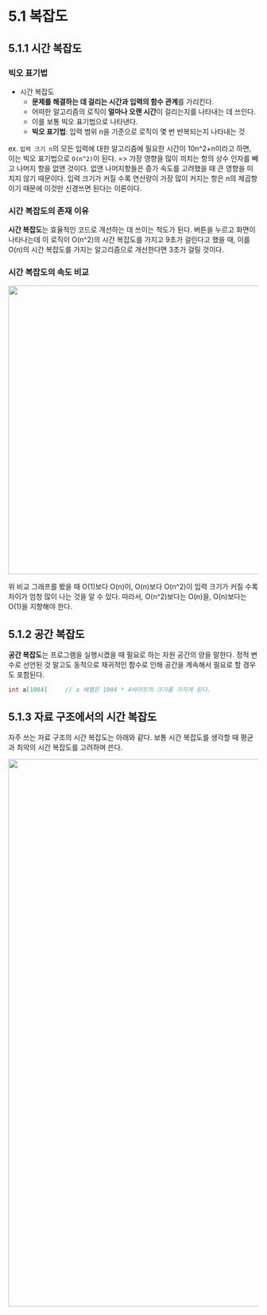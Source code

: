 # 5.1 복잡도

## 5.1.1 시간 복잡도

### 빅오 표기법

- 시간 복잡도
  - **문제를 해결하는 데 걸리는 시간과 입력의 함수 관계**를 가리킨다.
  - 어떠한 알고리즘의 로직이 **얼마나 오랜 시간**이 걸리는지를 나타내는 데 쓰인다.
  - 이를 보통 빅오 표기법으로 나타낸다.
  - **빅오 표기법**: 입력 범위 n을 기준으로 로직이 몇 번 반복되는지 나타내는 것

ex. `입력 크기 n`의 모든 입력에 대한 알고리즘에 필요한 시간이 10n^2+n이라고 하면,
이는 빅오 표기법으로 `O(n^2)`이 된다.
=> 가장 영향을 많이 끼치는 항의 상수 인자를 빼고 나머지 항을 없앤 것이다.
없앤 나머지항들은 증가 속도를 고려했을 때 큰 영향을 미치지 않기 때문이다.
입력 크기가 커질 수록 연산량이 가장 많이 커지는 항은 n의 제곱항이기 때문에 이것만 신경쓰면 된다는 이론이다.

### 시간 복잡도의 존재 이유

**시간 복잡도**는 효율적인 코드로 개선하는 데 쓰이는 척도가 된다.
버튼을 누르고 화면이 나타나는데 이 로직이 O(n^2)의 시간 복잡도를 가지고 9초가 걸린다고 했을 때, 이를 O(n)의 시간 복잡도를 가지는 알고리즘으로 개선한다면 3초가 걸릴 것이다.

### 시간 복잡도의 속도 비교

<img width="580" src="https://github.com/user-attachments/assets/1f34c4f0-134a-4dd8-acb0-4218574b3ea8" />

위 비교 그래프를 봤을 때 O(1)보다 O(n)이, O(n)보다 O(n^2)이 입력 크기가 커질 수록 차이가 엄청 많이 나는 것을 알 수 있다. 따라서, O(n^2)보다는 O(n)을, O(n)보다는 O(1)을 지향해야 한다.

## 5.1.2 공간 복잡도

**공간 복잡도**는 프로그램을 실행시켰을 때 필요로 하는 자원 공간의 양을 말한다.
정적 변수로 선언된 것 말고도 동적으로 재귀적인 함수로 인해 공간을 계속해서 필요로 할 경우도 포함된다.

```c++
int a[1004]     // a 배열은 1004 * 4바이트의 크기를 가지게 된다.
```

## 5.1.3 자료 구조에서의 시간 복잡도

자주 쓰는 자료 구조의 시간 복잡도는 아래와 같다. 보통 시간 복잡도를 생각할 때 평균과 최악의 시간 복잡도를 고려하며 쓴다.

<img width="1100" src="https://github.com/user-attachments/assets/ab364542-a923-4a85-94d3-50e124891ac5" />
